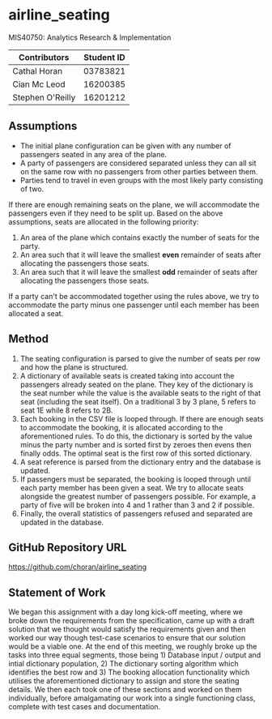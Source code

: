# airline_seating
MIS40750: Analytics Research &amp; Implementation

| Contributors     | Student ID |
|------------------|------------|
| Cathal Horan     | 03783821   |
| Cian Mc Leod     | 16200385   |
| Stephen O'Reilly | 16201212   |

## Assumptions
* The initial plane configuration can be given with any number of passengers seated in any area of the plane.
* A party of passengers are considered separated unless they can all sit on the same row with no passengers from other parties between them.
* Parties tend to travel in even groups with the most likely party consisting of two. 

If there are enough remaining seats on the plane, we will accommodate the passengers even if they need to be split up. Based on the above assumptions, seats are allocated in the following priority:  
1. An area of the plane which contains exactly the number of seats for the party.  
2. An area such that it will leave the smallest **even** remainder of seats after allocating the passengers those seats.  
3. An area such that it will leave the smallest **odd** remainder of seats after allocating the passengers those seats.  

If a party can't be accommodated together using the rules above, we try to accommodate the party minus one passenger until each member has been allocated a seat.

## Method
1. The seating configuration is parsed to give the number of seats per row and how the plane is structured.  
2. A dictionary of available seats is created taking into account the passengers already seated on the plane. They key of the dictionary is the seat number while the value is the available seats to the right of that seat (including the seat itself). On a traditional 3 by 3 plane, 5 refers to seat 1E while 8 refers to 2B.
3. Each booking in the CSV file is looped through. If there are enough seats to accommodate the booking, it is allocated according to the aforementioned rules. To do this, the dictionary is sorted by the value minus the party number and is sorted first by zeroes then evens then finally odds. The optimal seat is the first row of this sorted dictionary.
4. A seat reference is parsed from the dictionary entry and the database is updated.
5. If passengers must be separated, the booking is looped through until each party member has been given a seat. We try to allocate seats alongside the greatest number of passengers possible. For example, a party of five will be broken into 4 and 1 rather than 3 and 2 if possible.
6. Finally, the overall statistics of passengers refused and separated are updated in the database.

## GitHub Repository URL
https://github.com/choran/airline_seating

## Statement of Work
We began this assignment with a day long kick-off meeting, where we broke down the requirements from the specification, came up with a draft solution that we thought would satisfy the requirements given and then worked our way though test-case scenarios to ensure that our solution would be a viable one. At the end of this meeting, we roughly broke up the tasks into three equal segments, those being 1) Database input / output and intial dictionary population, 2) The dictionary sorting algorithm which identifies the best row and 3) The booking allocation functionality which utilises the aforementioned dictionary to assign and store the seating details. We then each took one of these sections and worked on them individually, before amalgamating our work into a single functioning class, complete with test cases and documentation. 

